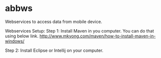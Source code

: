 # abbws
Webservices to access data from mobile device.

Webservices Setup:
Step 1: Install Maven in you computer. You can do that using below link.
http://www.mkyong.com/maven/how-to-install-maven-in-windows/

Step 2: Install Eclipse or Intellij on your computer.


